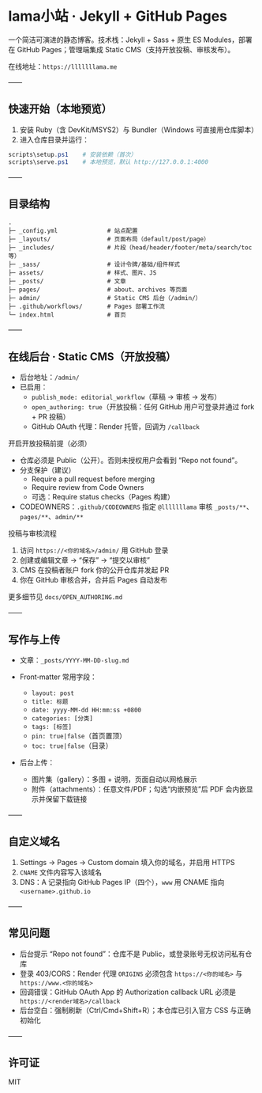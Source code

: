 ﻿# lama小站 · Jekyll + GitHub Pages

一个简洁可演进的静态博客。技术栈：Jekyll + Sass + 原生 ES Modules，部署在 GitHub Pages；管理端集成 Static CMS（支持开放投稿、审核发布）。

在线地址：`https://lllllllama.me`

——

## 快速开始（本地预览）

1) 安装 Ruby（含 DevKit/MSYS2）与 Bundler（Windows 可直接用仓库脚本）
2) 进入仓库目录并运行：

```powershell
scripts\setup.ps1    # 安装依赖（首次）
scripts\serve.ps1    # 本地预览，默认 http://127.0.0.1:4000
```

——

## 目录结构

```
.
├─ _config.yml              # 站点配置
├─ _layouts/                # 页面布局（default/post/page）
├─ _includes/               # 片段（head/header/footer/meta/search/toc 等）
├─ _sass/                   # 设计令牌/基础/组件样式
├─ assets/                  # 样式、图片、JS
├─ _posts/                  # 文章
├─ pages/                   # about、archives 等页面
├─ admin/                   # Static CMS 后台（/admin/）
├─ .github/workflows/       # Pages 部署工作流
└─ index.html               # 首页
```

——

## 在线后台 · Static CMS（开放投稿）

- 后台地址：`/admin/`
- 已启用：
  - `publish_mode: editorial_workflow`（草稿 → 审核 → 发布）
  - `open_authoring: true`（开放投稿：任何 GitHub 用户可登录并通过 fork + PR 投稿）
  - GitHub OAuth 代理：Render 托管，回调为 `/callback`

开启开放投稿前提（必须）
- 仓库必须是 Public（公开）。否则未授权用户会看到 “Repo not found”。
- 分支保护（建议）
  - Require a pull request before merging
  - Require review from Code Owners
  - 可选：Require status checks（Pages 构建）
- CODEOWNERS：`.github/CODEOWNERS` 指定 `@lllllllama` 审核 `_posts/**`、`pages/**`、`admin/**`

投稿与审核流程
1. 访问 `https://<你的域名>/admin/` 用 GitHub 登录
2. 创建或编辑文章 → “保存” → “提交以审核”
3. CMS 在投稿者账户 fork 你的公开仓库并发起 PR
4. 你在 GitHub 审核合并，合并后 Pages 自动发布

更多细节见 `docs/OPEN_AUTHORING.md`

——

## 写作与上传

- 文章：`_posts/YYYY-MM-DD-slug.md`
- Front‑matter 常用字段：
  - `layout: post`
  - `title: 标题`
  - `date: yyyy-MM-dd HH:mm:ss +0800`
  - `categories: [分类]`
  - `tags: [标签]`
  - `pin: true|false`（首页置顶）
  - `toc: true|false`（目录）

- 后台上传：
  - 图片集（gallery）：多图 + 说明，页面自动以网格展示
  - 附件（attachments）：任意文件/PDF；勾选“内嵌预览”后 PDF 会内嵌显示并保留下载链接

——

## 自定义域名

1) Settings → Pages → Custom domain 填入你的域名，并启用 HTTPS
2) `CNAME` 文件内容写入该域名
3) DNS：A 记录指向 GitHub Pages IP（四个），`www` 用 CNAME 指向 `<username>.github.io`

——

## 常见问题

- 后台提示 “Repo not found”：仓库不是 Public，或登录账号无权访问私有仓库
- 登录 403/CORS：Render 代理 `ORIGINS` 必须包含 `https://<你的域名>` 与 `https://www.<你的域名>`
- 回调错误：GitHub OAuth App 的 Authorization callback URL 必须是 `https://<render域名>/callback`
- 后台空白：强制刷新（Ctrl/Cmd+Shift+R）；本仓库已引入官方 CSS 与正确初始化

——

## 许可证

MIT

